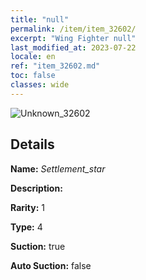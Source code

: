 ```yaml
---
title: "null"
permalink: /item/item_32602/
excerpt: "Wing Fighter null"
last_modified_at: 2023-07-22
locale: en
ref: "item_32602.md"
toc: false
classes: wide
---
```



 ![Unknown_32602](/images/item/Settlement_star_p.png)



## Details

 **Name:** *Settlement_star* 

 **Description:** 

 **Rarity:** 1 

 **Type:** 4 

 **Suction:** true 

 **Auto Suction:** false 


